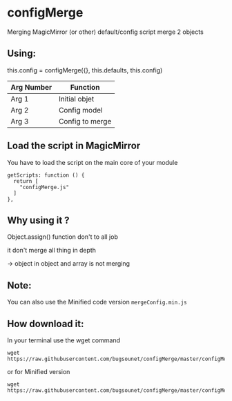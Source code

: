 # configMerge

Merging MagicMirror (or other) default/config script
merge 2 objects

## Using:

this.config = configMerge({}, this.defaults, this.config)

|Arg Number| Function
|---|---
|Arg 1| Initial objet
|Arg 2| Config model
|Arg 3| Config to merge

## Load the script in MagicMirror

You have to load the script on the main core of your module

```
getScripts: function () {
  return [
    "configMerge.js"
  ]
},
```

## Why using it ?
Object.assign() function don't to all job

it don't merge all thing in depth

 -> object in object and array is not merging

## Note:
You can also use the Minified code version `mergeConfig.min.js`
 
## How download it:
In your terminal use the wget command
```
wget https://raw.githubusercontent.com/bugsounet/configMerge/master/configMerge.js
```
or for Minified version
```
wget https://raw.githubusercontent.com/bugsounet/configMerge/master/configMerge.min.js
```
